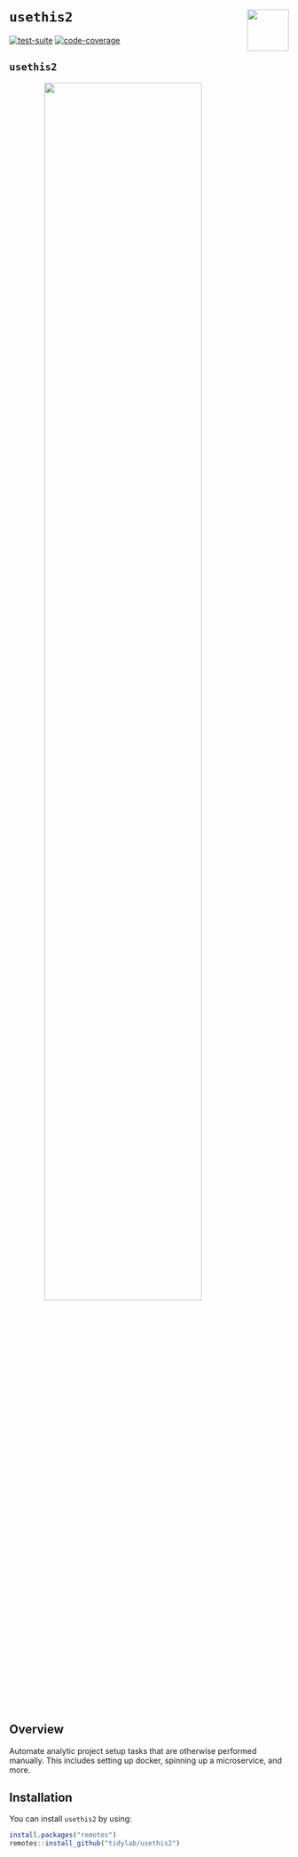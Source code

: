 
# `usethis2` <img src='https://i.imgur.com/sdsO73r.png' align="right" height="75"/>

<!-- badges: start -->

[![test-suite](https://github.com/tidylab/usethis2/workflows/test-suite/badge.svg)](https://github.com/tidylab/usethis2/actions)
[![code-coverage](https://codecov.io/gh/tidylab/usethis2/branch/master/graph/badge.svg)](https://codecov.io/github/tidylab/usethis2/?branch=master)
<!-- badges: end -->

## `usethis2`

<img src="https://i.imgur.com/RLEQkhe.png" width="75%" style="display: block; margin: auto;" />

## Overview

Automate analytic project setup tasks that are otherwise performed
manually. This includes setting up docker, spinning up a microservice,
and more.

## Installation

You can install `usethis2` by using:

``` r
install.packages("remotes")
remotes::install_github("tidylab/usethis2")
```
